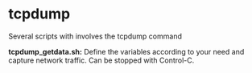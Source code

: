 # tcpdump
Several scripts with involves the tcpdump command

<strong>tcpdump_getdata.sh:</strong> Define the variables according to your need and capture network traffic. Can be stopped with Control-C.
